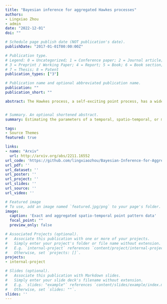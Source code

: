 ```yaml
---
title: "Bayesian inference for aggregated Hawkes processes"
authors:
- Lingxiao Zhou
- admin
date: "2022-12-01"
doi: ""

# Schedule page publish date (NOT publication's date).
publishDate: "2017-01-01T00:00:00Z"

# Publication type.
# Legend: 0 = Uncategorized; 1 = Conference paper; 2 = Journal article;
# 3 = Preprint / Working Paper; 4 = Report; 5 = Book; 6 = Book section;
# 7 = Thesis; 8 = Patent
publication_types: ["3"]

# Publication name and optional abbreviated publication name.
publication: ""
publication_short: ""

abstract: The Hawkes process, a self-exciting point process, has a wide range of applications in modeling earthquakes, social networks and stock markets. The established estimation process requires that researchers have access to the exact time stamps and marks. However, available data are often rounded or aggregated. We develop a Bayesian estimation procedure for the parameters of a Hawkes process based on aggregated data. Our approach is developed for temporal, spatio-temporal, and mutually exciting Hawkes processes where data are available over discrete time periods and regions. The method is demonstrated on simulated temporal and spatio-temporal data in the presence of one or more interacting processes, and under varying coarseness of data aggregation. Finally, we analyze spatio-temporal point pattern data of insurgent attacks in Iraq from October to December 2006, and we find coherent results across different time and space aggregations.


# Summary. An optional shortened abstract.
summary: Estimating the parameters of a temporal, spatio-temporal, or mutually-exciting Hawkes process based on data that are available in aggregated form by time, space, or both.

tags:
- Source Themes
featured: true

links:
- name: "Arxiv"
  url: http://arxiv.org/abs/2211.16552
url_code: 'https://github.com/lingxiaozhou/Bayesian-Inference-for-Aggregated-Hawkes-Processes'
url_pdf: ''
url_dataset: ''
url_poster: ''
url_project: ''
url_slides: ''
url_source: ''
url_video: ''

# Featured image
# To use, add an image named `featured.jpg/png` to your page's folder. 
image:
  caption: 'Exact and aggregated spatio-temporal point pattern data'
  focal_point: ""
  preview_only: false

# Associated Projects (optional).
#   Associate this publication with one or more of your projects.
#   Simply enter your project's folder or file name without extension.
#   E.g. `internal-project` references `content/project/internal-project/index.md`.
#   Otherwise, set `projects: []`.
projects:
- internal-project

# Slides (optional).
#   Associate this publication with Markdown slides.
#   Simply enter your slide deck's filename without extension.
#   E.g. `slides: "example"` references `content/slides/example/index.md`.
#   Otherwise, set `slides: ""`.
slides: ''
---
```


